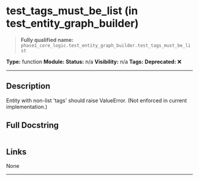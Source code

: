 # test_tags_must_be_list (in test_entity_graph_builder)
> **Fully qualified name:** `phase1_core_logic.test_entity_graph_builder.test_tags_must_be_list`

**Type:** function
**Module:** 
**Status:** n/a
**Visibility:** n/a
**Tags:** 
**Deprecated:** ❌

---

## Description
Entity with non-list 'tags' should raise ValueError. (Not enforced in current implementation.)

## Full Docstring
```

```

## Links
None

---
